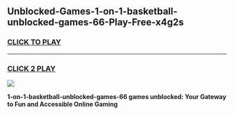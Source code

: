 
## Unblocked-Games-1-on-1-basketball-unblocked-games-66-Play-Free-x4g2s
<h3>
<a href="https://premium76.site?title=1-on-1-basketball-unblocked-games-66&ref=10A">CLICK TO PLAY</a></h3>
<hr>

<h3>
<a href="https://premium76.site?title=1-on-1-basketball-unblocked-games-66&ref=10A">CLICK 2 PLAY</a>
  
</h3>

<a href="https://premium76.site?title=1-on-1-basketball-unblocked-games-66&ref=10A"><img src="https://clearcache.store/games.png"></a>


**1-on-1-basketball-unblocked-games-66 games unblocked: Your Gateway to Fun and Accessible Online Gaming**
